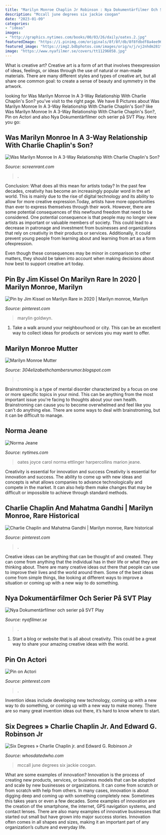 ```yaml
---
title: "Marilyn Monroe Chaplin Jr Robinson : Nya Dokumentärfilmer Och Serier På Svt Play"
description: "Mccall june degrees six jackie coogan"
date: "2023-01-09"
categories:
- "ideas"
images:
- "http://graphics.nytimes.com/books/00/03/26/daily/oates.2.jpg"
featuredImage: "https://i.pinimg.com/originals/8f/8f/db/8f8fdbdf8a4ee96bfa7f94d84ef58466.jpg"
featured_image: "https://img2.bdbphotos.com/images/orig/v/j/vj2nhdm281tnt1m.jpg?skj2io4l"
image: "https://www.nyafilmer.se/covers/tt11296058.jpg"
---
```



What is creative art?
Creative art is a form of art that involves theexpression of ideas, feelings, or ideas through the use of natural or man-made materials. There are many different styles and types of creative art, but all share one common goal: to create a sense of beauty and symmetry in the artwork.

	

		
looking for Was Marilyn Monroe In A 3-Way Relationship With Charlie Chaplin&#039;s Son? you've visit to the right page. We have 8 Pictures about Was Marilyn Monroe In A 3-Way Relationship With Charlie Chaplin&#039;s Son? like Was Marilyn Monroe In A 3-Way Relationship With Charlie Chaplin&#039;s Son?, Pin on Actori and also Nya Dokumentärfilmer och serier på SVT Play. Here you go:
		
    
## Was Marilyn Monroe In A 3-Way Relationship With Charlie Chaplin&#039;s Son?

<img loading=lazy src="https://static1.srcdn.com/wordpress/wp-content/uploads/2022/09/Blonde-NC-17-rating-ana-de-armas.jpg" onerror="this.onerror=null;this.src='https://tse4.mm.bing.net/th?id=OIP.V3h6gM1aM2CJECNZbv-m9wHaDt&amp;pid=15.1';" alt="Was Marilyn Monroe In A 3-Way Relationship With Charlie Chaplin&#039;s Son?">

_Source: screenrant.com_

>. 

	

Conclusion: What does all this mean for artists today?
In the past few decades, creativity has become an increasingly popular word in the art world. This is mainly due to the rise of digital technology and its ability to allow for more creative expression.Today, artists have more opportunities than ever to express themselves through their work. However, there are some potential consequences of this newfound freedom that need to be considered.
One potential consequence is that people may no longer view artists as important or valuable members of society. This could lead to a decrease in patronage and investment from businesses and organizations that rely on creativity in their products or services. Additionally, it could prevent young people from learning about and learning from art as a form ofexpression.

Even though these consequences may be minor in comparison to other matters, they should be taken into account when making decisions about how best to support creative art today.

    
## Pin By Jim Kissel On Marilyn Rare In 2020 | Marilyn Monroe, Marilyn

<img loading=lazy src="https://i.pinimg.com/originals/8f/8f/db/8f8fdbdf8a4ee96bfa7f94d84ef58466.jpg" onerror="this.onerror=null;this.src='https://tse1.mm.bing.net/th?id=OIP.Y4Axw4YbfarNu34DqAr7bgHaHh&amp;pid=15.1';" alt="Pin by Jim Kissel on Marilyn Rare in 2020 | Marilyn monroe, Marilyn">

_Source: pinterest.com_

>marylin goldwyn. 

	

1. Take a walk around your neighbourhood or city. This can be an excellent way to collect ideas for products or services you may want to offer.

    
## Marilyn Monroe Mutter

<img loading=lazy src="https://i.pinimg.com/736x/6c/d6/0d/6cd60d20b3d85560fa1dcbaf25d63671.jpg" onerror="this.onerror=null;this.src='https://tse2.mm.bing.net/th?id=OIP.Xwm33yYNcdNswZ_xF10W4wHaF7&amp;pid=15.1';" alt="Marilyn Monroe Mutter">

_Source: 304elizabethchambersrumor.blogspot.com_

>. 

	

Brainstroming is a type of mental disorder characterized by a focus on one or more specific topics in your mind. This can be anything from the most important issue you're facing to thoughts about your own health. Brainstroming can cause you to become overwhelmed and feel like you can't do anything else. There are some ways to deal with brainstroming, but it can be difficult to manage.

    
## Norma Jeane

<img loading=lazy src="http://graphics.nytimes.com/books/00/03/26/daily/oates.2.jpg" onerror="this.onerror=null;this.src='https://tse4.mm.bing.net/th?id=OIP.89h8nM1Sf9qMKWPNQyJgxgHaJQ&amp;pid=15.1';" alt="Norma Jeane">

_Source: nytimes.com_

>oates joyce carol norma ettlinger harpercollins marion jeane. 

	

Creativity is essential for innovation and success
Creativity is essential for innovation and success. The ability to come up with new ideas and concepts is what allows companies to advance technologically and compete in the market. It can also help them make changes that may be difficult or impossible to achieve through standard methods.

    
## Charlie Chaplin And Mahatma Gandhi | Marilyn Monroe, Rare Historical

<img loading=lazy src="https://i.pinimg.com/736x/78/81/4b/78814b95a54c6effb0f0894e0a11b082.jpg" onerror="this.onerror=null;this.src='https://tse3.mm.bing.net/th?id=OIP.KTlHd1hVb1ikgFxMSBL2kwHaFj&amp;pid=15.1';" alt="Charlie Chaplin and Mahatma Gandhi | Marilyn monroe, Rare historical">

_Source: pinterest.com_

>. 

	

Creative ideas can be anything that can be thought of and created. They can come from anything that the individual has in their life or what they are thinking about. There are many creative ideas out there that people can use to improve their lives and the world around them. Some of the best ideas come from simple things, like looking at different ways to improve a situation or coming up with a new way to do something.

    
## Nya Dokumentärfilmer Och Serier På SVT Play

<img loading=lazy src="https://www.nyafilmer.se/covers/tt11296058.jpg" onerror="this.onerror=null;this.src='https://tse3.mm.bing.net/th?id=OIP.RQ4KPZJ7wilrZ0UWi2mvRQAAAA&amp;pid=15.1';" alt="Nya Dokumentärfilmer och serier på SVT Play">

_Source: nyafilmer.se_

>. 

	

1. Start a blog or website that is all about creativity. This could be a great way to share your amazing creative ideas with the world.

    
## Pin On Actori

<img loading=lazy src="https://i.pinimg.com/736x/3d/2f/6a/3d2f6a0ebb2c4aad81b68721c8777ab4.jpg" onerror="this.onerror=null;this.src='https://tse2.mm.bing.net/th?id=OIP.ShMNGHUsMc4MRsUyVK3WtgHaJR&amp;pid=15.1';" alt="Pin on Actori">

_Source: pinterest.com_

>. 

	

Invention ideas include developing new technology, coming up with a new way to do something, or coming up with a new way to make money. There are so many great invention ideas out there, it’s hard to know where to start.

    
## Six Degrees » Charlie Chaplin Jr. And Edward G. Robinson Jr

<img loading=lazy src="https://img2.bdbphotos.com/images/orig/v/j/vj2nhdm281tnt1m.jpg?skj2io4l" onerror="this.onerror=null;this.src='https://tse3.mm.bing.net/th?id=OIP.su8kwf2I1Yp-pLF2V8XuVQAAAA&amp;pid=15.1';" alt="Six Degrees » Charlie Chaplin jr. and Edward G. Robinson Jr">

_Source: whosdatedwho.com_

>mccall june degrees six jackie coogan. 

	

What are some examples of innovation?
Innovation is the process of creating new products, services, or business models that can be adopted and scale by new businesses or organizations. It can come from scratch or from scratch with help from others. In many cases, innovation is about digging deep and coming up with something completely new. Sometimes this takes years or even a few decades. 
Some examples of innovation are the creation of the smartphone, the internet, GPS navigation systems, and contact lenses. There are also many examples of innovative businesses that started out small but have grown into major success stories. Innovation often comes in all shapes and sizes, making it an important part of any organization’s culture and everyday life.

